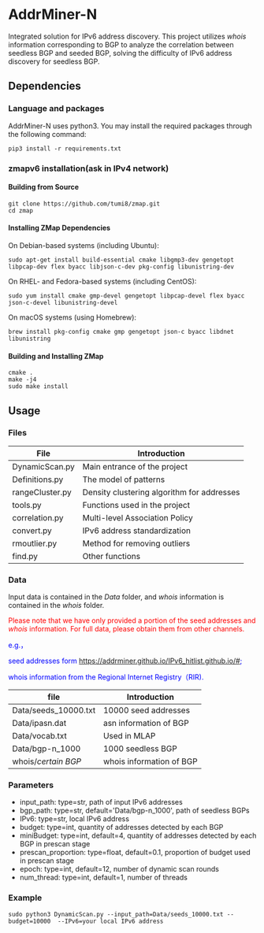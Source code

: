 # AddrMiner-N

Integrated solution for IPv6 address discovery. This project utilizes *whois* information corresponding to BGP to analyze the correlation between seedless BGP and seeded BGP, solving the difficulty of IPv6 address discovery for seedless BGP.

## Dependencies

### Language and packages

AddrMiner-N uses python3. You may install the required packages through the following command:

```
pip3 install -r requirements.txt
```

### zmapv6 installation(ask in IPv4 network)

#### Building from Source

```
git clone https://github.com/tumi8/zmap.git
cd zmap
```

#### Installing ZMap Dependencies

On Debian-based systems (including Ubuntu):

```
sudo apt-get install build-essential cmake libgmp3-dev gengetopt libpcap-dev flex byacc libjson-c-dev pkg-config libunistring-dev
```

On RHEL- and Fedora-based systems (including CentOS):

```
sudo yum install cmake gmp-devel gengetopt libpcap-devel flex byacc json-c-devel libunistring-devel
```

On macOS systems (using Homebrew):

```
brew install pkg-config cmake gmp gengetopt json-c byacc libdnet libunistring
```

#### Building and Installing ZMap

```
cmake .
make -j4
sudo make install
```

## Usage

### Files

| File            | Introduction                               |
| --------------- | ------------------------------------------ |
| DynamicScan.py  | Main entrance of the project               |
| Definitions.py  | The model of patterns                      |
| rangeCluster.py | Density clustering algorithm for addresses |
| tools.py        | Functions used in the project              |
| correlation.py  | Multi-level Association Policy             |
| convert.py      | IPv6 address standardization               |
| rmoutlier.py    | Method for removing outliers               |
| find.py         | Other functions                            |

### Data

Input data is contained in the *Data* folder, and *whois* information is contained in the *whois* folder.

<font color="red">Please note that we have only provided a portion of the seed addresses and *whois* information. For full data, please obtain them from other channels.</font>

<font color="blue">e.g.， </font> 

<font color="blue">seed addresses form https://addrminer.github.io/IPv6_hitlist.github.io/#; </font> 


<font color="blue">whois information from the Regional Internet Registry（RIR). </font> 

| file                 | Introduction             |
| -------------------- | ------------------------ |
| Data/seeds_10000.txt | 10000 seed addresses     |
| Data/ipasn.dat       | asn information of BGP   |
| Data/vocab.txt       | Used in MLAP             |
| Data/bgp-n_1000      | 1000 seedless BGP        |
| whois/*certain BGP*  | whois information of BGP |

### **Parameters**

- input_path: type=str, path of input IPv6 addresses
- bgp_path: type=str, default='Data/bgp-n_1000', path of seedless BGPs
- IPv6: type=str, local IPv6 address
- budget: type=int, quantity of addresses detected by each BGP
- miniBudget: type=int, default=4, quantity of addresses detected by each BGP in prescan stage
- prescan_proportion: type=float, default=0.1, proportion of budget used in prescan stage
- epoch: type=int, default=12, number of dynamic scan rounds
- num_thread: type=int, default=1, number of threads

### Example

```
sudo python3 DynamicScan.py --input_path=Data/seeds_10000.txt --budget=10000  --IPv6=your local IPv6 address
```

